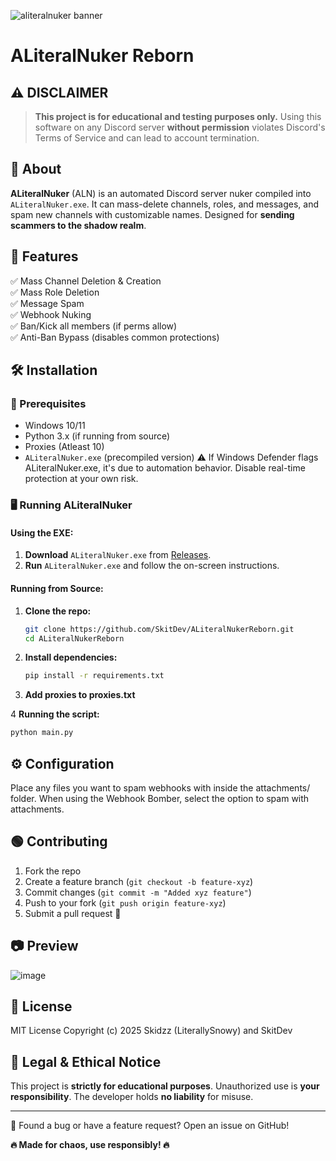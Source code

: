 ![aliteralnuker banner](https://github.com/user-attachments/assets/a36fbe19-90c8-4911-8019-3525f3585685)

# ALiteralNuker Reborn

## ⚠️ DISCLAIMER
> **This project is for educational and testing purposes only.** Using this software on any Discord server **without permission** violates Discord's Terms of Service and can lead to account termination.

## 📌 About
**ALiteralNuker** (ALN) is an automated Discord server nuker compiled into `ALiteralNuker.exe`. It can mass-delete channels, roles, and messages, and spam new channels with customizable names. Designed for **sending scammers to the shadow realm**.

## 🚀 Features
✅ Mass Channel Deletion & Creation  
✅ Mass Role Deletion  
✅ Message Spam  
✅ Webhook Nuking  
✅ Ban/Kick all members (if perms allow)  
✅ Anti-Ban Bypass (disables common protections)  

## 🛠️ Installation
### 🔗 Prerequisites
- Windows 10/11
- Python 3.x (if running from source)
- Proxies (Atleast 10)
- `ALiteralNuker.exe` (precompiled version)
⚠️ If Windows Defender flags ALiteralNuker.exe, it's due to automation behavior. Disable real-time protection at your own risk.

### 🖥️ Running ALiteralNuker
#### Using the EXE:
1. **Download** `ALiteralNuker.exe` from [Releases](https://github.com/SkitDev/ALiteralNukerReborn/releases).
2. **Run** `ALiteralNuker.exe` and follow the on-screen instructions.

#### Running from Source:
1. **Clone the repo:**  
   ```sh
   git clone https://github.com/SkitDev/ALiteralNukerReborn.git
   cd ALiteralNukerReborn
   ```
2. **Install dependencies:**  
   ```sh
   pip install -r requirements.txt
   ```
3. **Add proxies to proxies.txt**  

4 **Running the script:**
   ```sh
   python main.py
   ```

## ⚙️ Configuration
Place any files you want to spam webhooks with inside the attachments/ folder. When using the Webhook Bomber, select the option to spam with attachments.

## 🟢 Contributing  
1. Fork the repo  
2. Create a feature branch (`git checkout -b feature-xyz`)  
3. Commit changes (`git commit -m "Added xyz feature"`)  
4. Push to your fork (`git push origin feature-xyz`)  
5. Submit a pull request 🎉  


## 📷 Preview
![image](https://github.com/user-attachments/assets/72706556-d411-4b78-a12f-0e9a9422553e)

## 🧾 License  
MIT License
Copyright (c) 2025 Skidzz (LiterallySnowy) and SkitDev


## 🛑 Legal & Ethical Notice
This project is **strictly for educational purposes**. Unauthorized use is **your responsibility**. The developer holds **no liability** for misuse.

---

🚀 Found a bug or have a feature request? Open an issue on GitHub!

**🔥 Made for chaos, use responsibly! 🔥**
